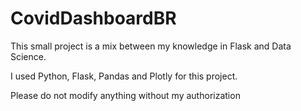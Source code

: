 ﻿# CovidDashboardBR

This small project is a mix between my knowledge in Flask and Data Science.

I used Python, Flask, Pandas and Plotly for this project.

Please do not modify anything without my authorization
